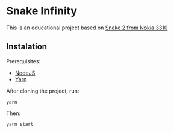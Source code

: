 # Snake Infinity

This is an educational project based on [Snake 2 from Nokia 3310](https://www.google.com/search?q=snake+2+nokia+3310&sxsrf=APq-WBt7gO9xmlJcV9HBF8y64weQqcFu3w:1645817864076&source=lnms&tbm=isch&sa=X&ved=2ahUKEwi2tZypzZv2AhVYpZUCHUn2AN8Q_AUoAXoECAEQAw&biw=1920&bih=976&dpr=1)

## Instalation

Prerequisites:
- [NodeJS](https://nodejs.org/)
- [Yarn](https://yarnpkg.com/) 

After cloning the project, run:

```
yarn
```
Then:

```
yarn start
```
